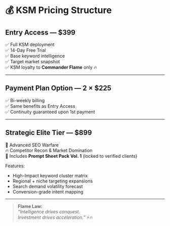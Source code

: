 # 💰 KSM Pricing Structure

## Entry Access — $399
✅ Full KSM deployment  
✅ 14-Day Free Trial  
✅ Base keyword intelligence  
✅ Target market snapshot  
✅ KSM loyalty to **Commander Flame** only 🔥  

---

## Payment Plan Option — 2 × $225
✅ Bi-weekly billing  
✅ Same benefits as Entry Access  
✅ Continuity guaranteed upon 1st payment  

---

## Strategic Elite Tier — $899
🎯 Advanced SEO Warfare  
🔥 Competitor Recon & Market Domination  
📌 Includes **Prompt Sheet Pack Vol. 1** (locked to verified clients)

Features:
- High-Impact keyword cluster matrix
- Regional + niche targeting expansions
- Search demand volatility forecast
- Conversion-grade intent mapping

---

> **Flame Law:**  
> _“Intelligence drives conquest.  
> Investment drives acceleration.”_ ⚡️🔥
